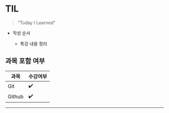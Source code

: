 # TIL

> "Today I Learned"



- 작성 순서

  - 특강 내용 정리

    

## 과목 포함 여부

| 과목   | 수강여부           |
| ------ | ------------------ |
| Git    | :heavy_check_mark: |
| Github | :heavy_check_mark: |

---

